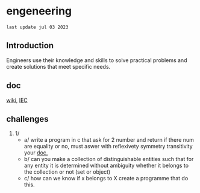 # engeneering
`last update jul 03 2023`
## Introduction
Engineers use their knowledge and skills to solve practical problems and create solutions that meet specific needs.
## doc
<a href="https://en.m.wikipedia.org/wiki/Engineering">wiki</a>, <a href="https://www.electropedia.org">IEC</a>
## challenges 
1. 1/
   - a/ write a program in c that ask for 2 number and return if there num are equality or no, must aswer with reflexivety symmetry transitivity your <a href="https://www.electropedia.org/iev/iev.nsf/display?openform&ievref=102-01-01">doc.</a>
   - b/ can you make a collection of distinguishable entities such that for any entity it is determined without ambiguity whether it belongs to the collection or not (set or object)
   - c/ how can we know if x belongs to X create a programme that do this.
